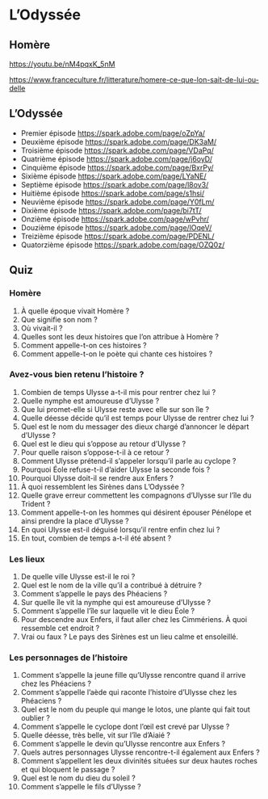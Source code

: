 # L’Odyssée

## Homère
https://youtu.be/nM4pqxK_5nM

https://www.franceculture.fr/litterature/homere-ce-que-lon-sait-de-lui-ou-delle

## L’Odyssée

- Premier épisode https://spark.adobe.com/page/oZpYa/
- Deuxième épisode https://spark.adobe.com/page/DK3aM/
- Troisième épisode https://spark.adobe.com/page/VDaPq/
- Quatrième épisode https://spark.adobe.com/page/j6oyD/
- Cinquième épisode https://spark.adobe.com/page/BxrPy/
- Sixième épisode https://spark.adobe.com/page/LYaNE/
- Septième épisode https://spark.adobe.com/page/l8ov3/
- Huitième épisode https://spark.adobe.com/page/s1hsi/
- Neuvième épisode https://spark.adobe.com/page/Y0fLm/
- Dixième épisode https://spark.adobe.com/page/bi7tT/
- Onzième épisode https://spark.adobe.com/page/wPvhr/
- Douzième épisode https://spark.adobe.com/page/lOqeV/
- Treizième épisode https://spark.adobe.com/page/PDENL/
- Quatorzième épisode https://spark.adobe.com/page/OZQ0z/

## Quiz

### Homère

1. À quelle époque vivait Homère ?
2. Que signifie son nom ?
3. Où vivait-il ?
4. Quelles sont les deux histoires que l’on attribue à Homère ?
5. Comment appelle-t-on ces histoires ?
6. Comment appelle-t-on le poète qui chante ces histoires ?

### Avez-vous bien retenu l’histoire ?

1. Combien de temps Ulysse a-t-il mis pour rentrer chez lui ?
2. Quelle nymphe est amoureuse d’Ulysse ?
3. Que lui promet-elle si Ulysse reste avec elle sur son île ?
4. Quelle déesse décide qu’il est temps pour Ulysse de rentrer chez lui ?
5. Quel est le nom du messager des dieux chargé d’annoncer le départ d’Ulysse ?
6. Quel est le dieu qui s’oppose au retour d’Ulysse ?
7. Pour quelle raison s’oppose-t-il à ce retour ?
8. Comment Ulysse prétend-il s’appeler lorsqu’il parle au cyclope ?
9. Pourquoi Éole refuse-t-il d’aider Ulysse la seconde fois ?
10. Pourquoi Ulysse doit-il se rendre aux Enfers ?
11. À quoi ressemblent les Sirènes dans L’Odyssée ?
12. Quelle grave erreur commettent les compagnons d’Ulysse sur l’île du Trident ?
13. Comment appelle-t-on les hommes qui désirent épouser Pénélope et ainsi prendre la place d’Ulysse ?
14. En quoi Ulysse est-il déguisé lorsqu’il rentre enfin chez lui ?
15. En tout, combien de temps a-t-il été absent ?

### Les lieux

1. De quelle ville Ulysse est-il le roi ?
2. Quel est le nom de la ville qu’il a contribué à détruire ?
3. Comment s’appelle le pays des Phéaciens ?
4. Sur quelle île vit la nymphe qui est amoureuse d’Ulysse ?
5. Comment s’appelle l’île sur laquelle vit le dieu Éole ?
6. Pour descendre aux Enfers, il faut aller chez les Cimmériens. À quoi ressemble cet endroit ?
7. Vrai ou faux ? Le pays des Sirènes est un lieu calme et ensoleillé.

### Les personnages de l’histoire

1. Comment s’appelle la jeune fille qu’Ulysse rencontre quand il arrive chez les Phéaciens ?
2. Comment s’appelle l’aède qui raconte l’histoire d’Ulysse chez les Phéaciens ?
3. Quel est le nom du peuple qui mange le lotos, une plante qui fait tout oublier ?
4. Comment s’appelle le cyclope dont l’œil est crevé par Ulysse ?
5. Quelle déesse, très belle, vit sur l’île d’Aiaié ?
6. Comment s’appelle le devin qu’Ulysse rencontre aux Enfers ?
7. Quels autres personnages Ulysse rencontre-t-il également aux Enfers ?
8. Comment s’appellent les deux divinités situées sur deux hautes roches et qui bloquent le passage ?
9. Quel est le nom du dieu du soleil ?
10. Comment s’appelle le fils d’Ulysse ?
